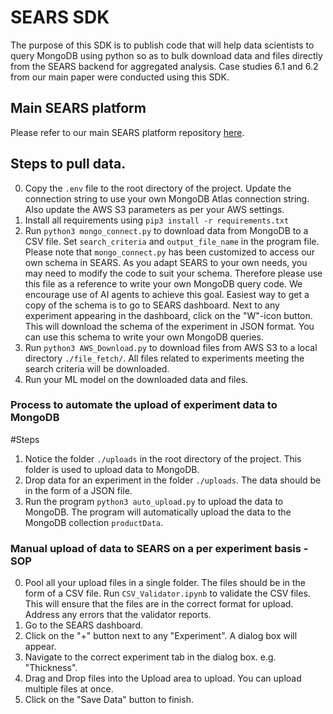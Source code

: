 # SEARS SDK 
The purpose of this SDK is to publish code that will help data scientists to query MongoDB using python so as to bulk download data and files directly from the SEARS backend for aggregated analysis. Case studies 6.1 and 6.2 from our main paper were conducted using this SDK.


## Main SEARS platform
Please refer to our main SEARS platform repository [here](https://github.com/baskargroup/SEARS/).

## Steps to pull data.

0. Copy the `.env` file to the root directory of the project. Update the connection string to use your own MongoDB Atlas connection string. Also update the AWS S3 parameters as per your AWS settings.
1. Install all requirements using `pip3 install -r requirements.txt`
2. Run `python3 mongo_connect.py` to download data from MongoDB to a CSV file. Set `search_criteria` and `output_file_name` in the program file. Please note that `mongo_connect.py` has been customized to access our own schema in SEARS. As you adapt SEARS to your own needs, you may need to modify the code to suit your schema. Therefore please use this file as a reference to write your own MongoDB query code. We encourage use of AI agents to achieve this goal. Easiest way to get a copy of the schema is to go to SEARS dashboard. Next to any experiment appearing in the dashboard, click on the "W"-icon button. This will download the schema of the experiment in JSON format. You can use this schema to write your own MongoDB queries.
3. Run `python3 AWS_Download.py` to download files from AWS S3 to a local directory `./file_fetch/`. All files related to experiments meeting the search criteria will be downloaded.
4. Run your ML model on the downloaded data and files.


### Process to automate the upload of experiment data to MongoDB

#Steps

1. Notice the folder ```./uploads``` in the root directory of the project. This folder is used to upload data to MongoDB.
2. Drop data for an experiment in the folder ```./uploads```. The data should be in the form of a JSON file. 
3. Run the program `python3 auto_upload.py` to upload the data to MongoDB. The program will automatically upload the data to the MongoDB collection `productData`.

### Manual upload of data to SEARS on a per experiment basis - SOP
0. Pool all your upload files in a single folder. The files should be in the form of a CSV file. Run `CSV_Validator.ipynb` to validate the CSV files. This will ensure that the files are in the correct format for upload. Address any errors that the validator reports.
1. Go to the SEARS dashboard.
2. Click on the "+" button next to any "Experiment". A dialog box will appear.
3. Navigate to the correct experiment tab in the dialog box. e.g. "Thickness".
4. Drag and Drop files into the Upload area to upload. You can upload multiple files at once.
5. Click on the "Save Data" button to finish.
